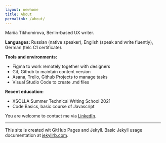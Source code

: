 ```yaml
---
layout: newhome
title: About
permalink: /about/
---
```

<p>Mariia Tikhomirova, Berlin-based UX writer.</p>

<b>Languages:</b> Russian (native speaker), English (speak and write fluently), German (telc C1 certificate).

<b>Tools and environments:</b>
* Figma to work remotely together with designers
* Git, Github to maintain content version
* Asana, Trello, Github Projects to manage tasks
* Visual Studio Code to create .md files

<b>Recent education:</b>
* XSOLLA Summer Technical Writing School 2021
* Code Basics, basic course of Javascript

You are welcome to contact me via [LinkedIn](https://www.linkedin.com/in/mariiatikhomirova/).

***
This site is created wit GitHub Pages and Jekyll. Basic Jekyll usage documentation at [jekyllrb.com](https://jekyllrb.com/).